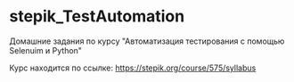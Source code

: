 # stepik_TestAutomation
Домашние задания по курсу "Автоматизация тестирования с помощью Selenuim и Python"

Курс находится по ссылке: https://stepik.org/course/575/syllabus
